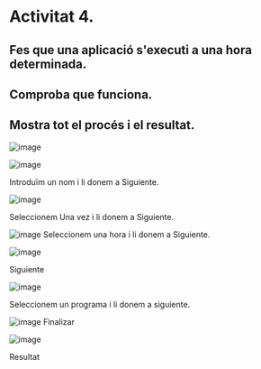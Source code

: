 # Activitat 4.
## Fes que una aplicació s'executi a una hora determinada.
## Comproba que funciona.
## Mostra tot el procés i el resultat.

![image](https://github.com/user-attachments/assets/7de07773-6ba2-4df8-a5ed-767d486b300d)

![image](https://github.com/user-attachments/assets/f9e25ca7-92f1-42a3-b862-4b946237740f)

Introduïm un nom i li donem a Siguiente.

![image](https://github.com/user-attachments/assets/4ef1ca7c-3ebf-4c0f-8a1e-cfb3b03f0994)

Seleccionem Una vez i li donem a Siguiente.

![image](https://github.com/user-attachments/assets/b4ef5bea-f4b1-4e90-bde6-1a8752fdb9eb)
Seleccionem una hora i li donem a Siguiente.

![image](https://github.com/user-attachments/assets/6578a050-1760-4366-95a3-cc32e7fd7f04)

Siguiente

![image](https://github.com/user-attachments/assets/deb3c4b0-1c5a-410e-8d62-3f6c6aa6fbf8)

Seleccionem un programa i li donem a siguiente.

![image](https://github.com/user-attachments/assets/39e9cafc-d8dc-4a10-9a26-9f4485860c6f)
Finalizar

![image](https://github.com/user-attachments/assets/ed76dd37-c962-4ff8-8ef5-ef047864b8a7)

Resultat
